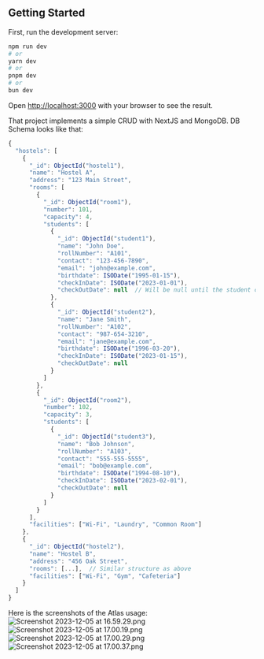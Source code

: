 ## Getting Started

First, run the development server:

```bash
npm run dev
# or
yarn dev
# or
pnpm dev
# or
bun dev
```

Open [http://localhost:3000](http://localhost:3000) with your browser to see the result.

That project implements a simple CRUD with NextJS and MongoDB.
DB Schema looks like that:
```js
{
  "hostels": [
    {
      "_id": ObjectId("hostel1"),
      "name": "Hostel A",
      "address": "123 Main Street",
      "rooms": [
        {
          "_id": ObjectId("room1"),
          "number": 101,
          "capacity": 4,
          "students": [
            {
              "_id": ObjectId("student1"),
              "name": "John Doe",
              "rollNumber": "A101",
              "contact": "123-456-7890",
              "email": "john@example.com",
              "birthdate": ISODate("1995-01-15"),
              "checkInDate": ISODate("2023-01-01"),
              "checkOutDate": null  // Will be null until the student checks out
            },
            {
              "_id": ObjectId("student2"),
              "name": "Jane Smith",
              "rollNumber": "A102",
              "contact": "987-654-3210",
              "email": "jane@example.com",
              "birthdate": ISODate("1996-03-20"),
              "checkInDate": ISODate("2023-01-15"),
              "checkOutDate": null
            }
          ]
        },
        {
          "_id": ObjectId("room2"),
          "number": 102,
          "capacity": 3,
          "students": [
            {
              "_id": ObjectId("student3"),
              "name": "Bob Johnson",
              "rollNumber": "A103",
              "contact": "555-555-5555",
              "email": "bob@example.com",
              "birthdate": ISODate("1994-08-10"),
              "checkInDate": ISODate("2023-02-01"),
              "checkOutDate": null
            }
          ]
        }
      ],
      "facilities": ["Wi-Fi", "Laundry", "Common Room"]
    },
    {
      "_id": ObjectId("hostel2"),
      "name": "Hostel B",
      "address": "456 Oak Street",
      "rooms": [...],  // Similar structure as above
      "facilities": ["Wi-Fi", "Gym", "Cafeteria"]
    }
  ]
}
```
Here is the screenshots of the Atlas usage:
![Screenshot 2023-12-05 at 16.59.29.png](..%2F..%2F..%2F..%2F..%2Fvar%2Ffolders%2F41%2Flz5rhc8j5nnft34l9wcnn6040000gp%2FT%2FTemporaryItems%2FNSIRD_screencaptureui_0w9YBg%2FScreenshot%202023-12-05%20at%2016.59.29.png)
![Screenshot 2023-12-05 at 17.00.19.png](..%2F..%2F..%2F..%2F..%2Fvar%2Ffolders%2F41%2Flz5rhc8j5nnft34l9wcnn6040000gp%2FT%2FTemporaryItems%2FNSIRD_screencaptureui_h6sWli%2FScreenshot%202023-12-05%20at%2017.00.19.png)![Screenshot 2023-12-05 at 17.00.29.png](..%2F..%2F..%2F..%2F..%2Fvar%2Ffolders%2F41%2Flz5rhc8j5nnft34l9wcnn6040000gp%2FT%2FTemporaryItems%2FNSIRD_screencaptureui_LAarO5%2FScreenshot%202023-12-05%20at%2017.00.29.png)
![Screenshot 2023-12-05 at 17.00.37.png](..%2F..%2F..%2F..%2F..%2Fvar%2Ffolders%2F41%2Flz5rhc8j5nnft34l9wcnn6040000gp%2FT%2FTemporaryItems%2FNSIRD_screencaptureui_DVHVbG%2FScreenshot%202023-12-05%20at%2017.00.37.png)
